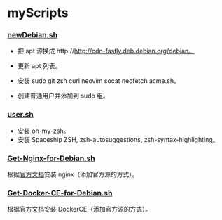# myScripts

### [newDebian.sh](./newDebian.sh)  

- 把 apt 源换成 http://http://cdn-fastly.deb.debian.org/debian。

- 更新 apt 列表。
- 安装 sudo git zsh curl neovim socat neofetch acme.sh。
- 创建普通用户并添加到 sudo 组。

### [user.sh](./user.sh)

- 安装 oh-my-zsh。
- 安装 Spaceship ZSH, zsh-autosuggestions, zsh-syntax-highlighting。

### [Get-Nginx-for-Debian.sh](./Get-Nginx-for-Debian.sh)

根据[官方文档](http://nginx.org/en/linux_packages.html#Debian)安装 nginx（添加官方源的方式）。

### [Get-Docker-CE-for-Debian.sh](./Get-Docker-CE-for-Debian.sh)

根据[官方文档](https://docs.docker.com/install/linux/docker-ce/debian/)安装 DockerCE（添加官方源的方式）。
